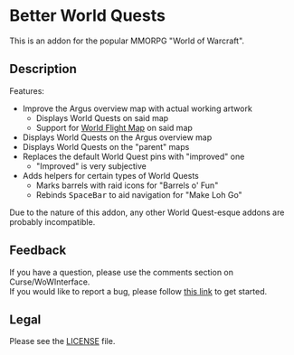 # Better World Quests

This is an addon for the popular MMORPG "World of Warcraft".  
<!-- It can be downloaded at [Curse](//mods.curse.com/addons/wow/interactivewormholes) or at [WoWInterface](//wowinterface.com/downloads/info24119). -->

## Description

Features:
- Improve the Argus overview map with actual working artwork
	- Displays World Quests on said map
	- Support for [World Flight Map](https://www.curseforge.com/wow/addons/worldflightmap) on said map
- Displays World Quests on the Argus overview map
- Displays World Quests on the "parent" maps
- Replaces the default World Quest pins with "improved" one
	- "Improved" is very subjective
- Adds helpers for certain types of World Quests
	- Marks barrels with raid icons for "Barrels o' Fun"
	- Rebinds <kbd>SpaceBar</kbd> to aid navigation for "Make Loh Go"

Due to the nature of this addon, any other World Quest-esque addons are probably incompatible.

## Feedback

If you have a question, please use the comments section on Curse/WoWInterface.  
If you would like to report a bug, please follow [this link](//github.com/p3lim-wow/BetterWorldQuests/issues?q=) to get started.

## Legal

Please see the [LICENSE](//github.com/p3lim-wow/BetterWorldQuests/blob/master/LICENSE.txt) file.
